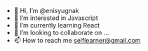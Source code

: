 - 👋 Hi, I’m @enisyugnak
- 👀 I’m interested in Javascript
- 🌱 I’m currently learning React
- 💞️ I’m looking to collaborate on ...
- 📫 How to reach me selflearner@gmail.com

<!---
enisyugnak/enisyugnak is a ✨ special ✨ repository because its `README.md` (this file) appears on your GitHub profile.
You can click the Preview link to take a look at your changes.
--->
